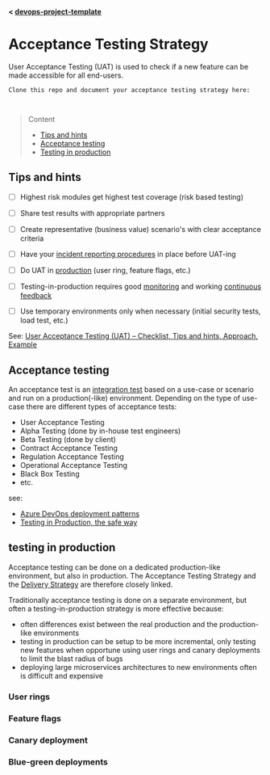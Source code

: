 **< [devops-project-template](../README.md)**

# Acceptance Testing Strategy

User Acceptance Testing (UAT) is used to check if a new feature can be made accessible for all end-users.

```
Clone this repo and document your acceptance testing strategy here:



```
> Content
> - [Tips and hints](#tips-and-hints)
> - [Acceptance testing](#acceptance-testing)
> - [Testing in production](#testing-in-production)


## Tips and hints

- [ ] Highest risk modules get highest test coverage (risk based testing)


- [ ] Share test results with appropriate partners


- [ ] Create representative (business value) scenario's with clear acceptance criteria


- [ ] Have your [incident reporting procedures](incident-management-procedure.md) in place before UAT-ing


- [ ] Do UAT in [production](delivery-strategy.md#no-ta) (user ring, feature flags, etc.)


- [ ] Testing-in-production requires good [monitoring](monitoring-strategy.md) and working [continuous feedback](optimization-method.md)


- [ ] Use temporary environments only when necessary (initial security tests, load test, etc.)


See: [User Acceptance Testing (UAT) – Checklist, Tips and hints, Approach, Example](https://tryqa.com/user-acceptance-testing-uat-checklist-best-practices-approach-example-templates/)

## Acceptance testing 

An acceptance test is an [integration test](developer-testing-strategy.md#isolation-vs-integration-tests) based on a use-case or scenario and run on a production(-like) environment.
Depending on the type of use-case there are different types of acceptance tests:
- User Acceptance Testing
- Alpha Testing (done by in-house test engineers)
- Beta Testing (done by client)
- Contract Acceptance Testing
- Regulation Acceptance Testing
- Operational Acceptance Testing
- Black Box Testing
- etc.

see:
- [Azure DevOps deployment patterns](https://cache404.net/understanding-azure-devops-deployment-patterns/)
- [Testing in Production, the safe way](https://copyconstruct.medium.com/testing-in-production-the-safe-way-18ca102d0ef1)


## testing in production

Acceptance testing can be done on a dedicated production-like environment, but also in production.
The Acceptance Testing Strategy and the [Delivery Strategy](delivery-strategy.md) are therefore closely linked.

Traditionally acceptance testing is done on a separate environment, but often a testing-in-production strategy is more effective because:
- often differences exist between the real production and the production-like environments
- testing in production can be setup to be more incremental, only testing new features when opportune using user rings and canary deployments to limit the blast radius of bugs
- deploying large microservices architectures to new environments often is difficult and expensive


### User rings


### Feature flags


### Canary deployment


### Blue-green deployments